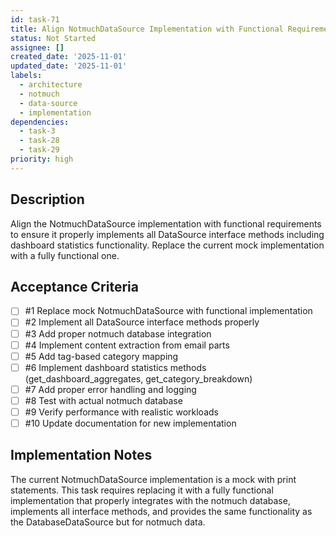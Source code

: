 ```yaml
---
id: task-71
title: Align NotmuchDataSource Implementation with Functional Requirements
status: Not Started
assignee: []
created_date: '2025-11-01'
updated_date: '2025-11-01'
labels:
  - architecture
  - notmuch
  - data-source
  - implementation
dependencies:
  - task-3
  - task-28
  - task-29
priority: high
---
```


## Description

<!-- SECTION:DESCRIPTION:BEGIN -->
Align the NotmuchDataSource implementation with functional requirements to ensure it properly implements all DataSource interface methods including dashboard statistics functionality. Replace the current mock implementation with a fully functional one.
<!-- SECTION:DESCRIPTION:END -->

## Acceptance Criteria
<!-- AC:BEGIN -->
- [ ] #1 Replace mock NotmuchDataSource with functional implementation
- [ ] #2 Implement all DataSource interface methods properly
- [ ] #3 Add proper notmuch database integration
- [ ] #4 Implement content extraction from email parts
- [ ] #5 Add tag-based category mapping
- [ ] #6 Implement dashboard statistics methods (get_dashboard_aggregates, get_category_breakdown)
- [ ] #7 Add proper error handling and logging
- [ ] #8 Test with actual notmuch database
- [ ] #9 Verify performance with realistic workloads
- [ ] #10 Update documentation for new implementation
<!-- AC:END -->

## Implementation Notes

<!-- SECTION:NOTES:BEGIN -->
The current NotmuchDataSource implementation is a mock with print statements. This task requires replacing it with a fully functional implementation that properly integrates with the notmuch database, implements all interface methods, and provides the same functionality as the DatabaseDataSource but for notmuch data.
<!-- SECTION:NOTES:END -->
